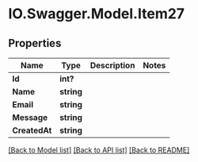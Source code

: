 # IO.Swagger.Model.Item27
## Properties

Name | Type | Description | Notes
------------ | ------------- | ------------- | -------------
**Id** | **int?** |  | 
**Name** | **string** |  | 
**Email** | **string** |  | 
**Message** | **string** |  | 
**CreatedAt** | **string** |  | 

[[Back to Model list]](../README.md#documentation-for-models) [[Back to API list]](../README.md#documentation-for-api-endpoints) [[Back to README]](../README.md)

